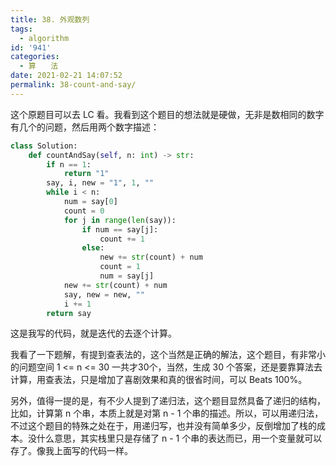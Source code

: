 ```yaml
---
title: 38. 外观数列
tags:
  - algorithm
id: '941'
categories:
  - 算　　法
date: 2021-02-21 14:07:52
permalink: 38-count-and-say/
---
```


这个原题目可以去 LC 看。我看到这个题目的想法就是硬做，无非是数相同的数字有几个的问题，然后用两个数字描述：

```python
class Solution:
    def countAndSay(self, n: int) -> str:
        if n == 1:
            return "1"
        say, i, new = "1", 1, ""
        while i < n:
            num = say[0]
            count = 0
            for j in range(len(say)):
                if num == say[j]:
                    count += 1
                else:
                    new += str(count) + num
                    count = 1
                    num = say[j]
            new += str(count) + num
            say, new = new, ""
            i += 1
        return say
```

这是我写的代码，就是迭代的去逐个计算。

我看了一下题解，有提到查表法的，这个当然是正确的解法，这个题目，有非常小的问题空间 1 <= n <= 30 一共才30个，当然，生成 30 个答案，还是要靠算法去计算，用查表法，只是增加了喜剧效果和真的很省时间，可以 Beats 100%。

另外，值得一提的是，有不少人提到了递归法，这个题目显然具备了递归的结构，比如，计算第 n 个串，本质上就是对第 n - 1 个串的描述。所以，可以用递归法，不过这个题目的特殊之处在于，用递归写，也并没有简单多少，反倒增加了栈的成本。没什么意思，其实栈里只是存储了 n - 1 个串的表达而已，用一个变量就可以存了。像我上面写的代码一样。